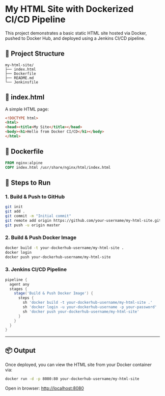 # My HTML Site with Dockerized CI/CD Pipeline

This project demonstrates a basic static HTML site hosted via Docker, pushed to Docker Hub, and deployed using a Jenkins CI/CD pipeline.

## 📁 Project Structure

```
my-html-site/
├── index.html
├── Dockerfile
├── README.md
└── Jenkinsfile
```

## 📄 index.html

A simple HTML page:

```html
<!DOCTYPE html>
<html>
<head><title>My Site</title></head>
<body><h1>Hello from Docker CI/CD</h1></body>
</html>
```

## 🐳 Dockerfile

```Dockerfile
FROM nginx:alpine
COPY index.html /usr/share/nginx/html/index.html
```

## 🚀 Steps to Run

### 1. Build & Push to GitHub

```bash
git init
git add .
git commit -m "Initial commit"
git remote add origin https://github.com/your-username/my-html-site.git
git push -u origin master
```

### 2. Build & Push Docker Image

```bash
docker build -t your-dockerhub-username/my-html-site .
docker login
docker push your-dockerhub-username/my-html-site
```

### 3. Jenkins CI/CD Pipeline

```groovy
pipeline {
  agent any
  stages {
    stage('Build & Push Docker Image') {
      steps {
        sh 'docker build -t your-dockerhub-username/my-html-site .'
        sh 'docker login -u your-dockerhub-username -p your-password'
        sh 'docker push your-dockerhub-username/my-html-site'
      }
    }
  }
}
```

---

## 📦 Output

Once deployed, you can view the HTML site from your Docker container via:

```bash
docker run -d -p 8080:80 your-dockerhub-username/my-html-site
```

Open in browser: [http://localhost:8080](http://localhost:8080)
